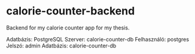 # calorie-counter-backend
Backend for my calorie counter app for my thesis.

Adatbázis: PostgreSQL
Szerver: calorie-counter-db
Felhasználó: postgres
Jelszó: admin
Adatbázis: calorie-counter-db